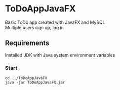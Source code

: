 # ToDoAppJavaFX
Basic ToDo app created with JavaFX and MySQL <br />
Multiple users sign up, log in
## Requirements
Installed JDK with Java system environment variables
### Start
```
cd ../ToDoAppJavaFX
java -jar ToDoAppJavaFX.jar
```


